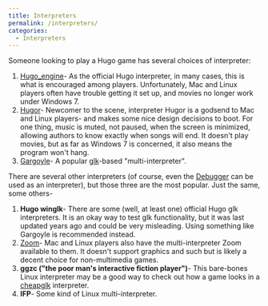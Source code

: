 ```yaml
---
title: Interpreters
permalink: /interpreters/
categories: 
  - Interpreters
---
```


Someone looking to play a Hugo game has several choices of interpreter:

1.  [Hugo_engine](/interpreters/he/)- As the official Hugo
    interpreter, in many cases, this is what is encouraged among
    players. Unfortunately, Mac and Linux players often have trouble
    getting it set up, and movies no longer work under Windows 7.
2.  [Hugor](/interpreters/hugor/)- Newcomer to the scene, interpreter Hugor
    is a godsend to Mac and Linux players- and makes some nice design
    decisions to boot. For one thing, music is muted, not paused, when
    the screen is minimized, allowing authors to know exactly when songs
    will end. It doesn't play movies, but as far as Windows 7 is
    concerned, it also means the program won't hang.
3.  [Gargoyle](/interpreters/gargoyle/)- A popular
    [glk](/definitions/glk/)-based "multi-interpreter".

There are several other interpreters (of course, even the
[Debugger](/basics/debugger/) can be used as an interpreter), but
those three are the most popular. Just the same, some others-

1.  **Hugo winglk**- There are some (well, at least one) official Hugo
    glk interpreters. It is an okay way to test glk functionality, but
    it was last updated years ago and could be very misleading. Using
    something like Gargoyle is recommended instead.
2.  [Zoom](http://ifwiki.org/index.php/Zoom)- Mac and Linux players also
    have the multi-interpreter Zoom available to them. It doesn't
    support graphics and such but is likely a decent choice for
    non-multimedia games.
3.  **ggzc ("the poor man's interactive fiction player")**- This
    bare-bones Linux interpreter may be a good way to check out how a
    game looks in a [cheapglk](/definitions/cheapglk/) interpreter.
4.  **IFP**- Some kind of Linux multi-interpreter.
